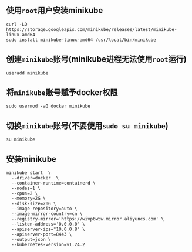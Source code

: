 ## 使用`root`用户安装minikube
```
curl -LO https://storage.googleapis.com/minikube/releases/latest/minikube-linux-amd64
sudo install minikube-linux-amd64 /usr/local/bin/minikube
```
## 创建`minikube`账号(minikube进程无法使用`root`运行)
```
useradd minikube
```
## 将`minikube`账号赋予docker权限
```
sudo usermod -aG docker minikube
```
## 切换`minikube`账号(不要使用`sudo su minikube`)
```
su minikube
```
## 安装minikube
```
minikube start  \
  --driver=docker  \
  --container-runtime=containerd \
  --nodes=1 \
  --cpus=2 \
  --memory=2G \
  --disk-size=20G \
  --image-repository=auto \
  --image-mirror-country=cn \
  --registry-mirror='https://wivp6w5w.mirror.aliyuncs.com' \
  --listen-address='0.0.0.0' \
  --apiserver-ips="10.0.0.8" \
  --apiserver-port=8443 \
  --output=json \
  --kubernetes-version=v1.24.2
```
